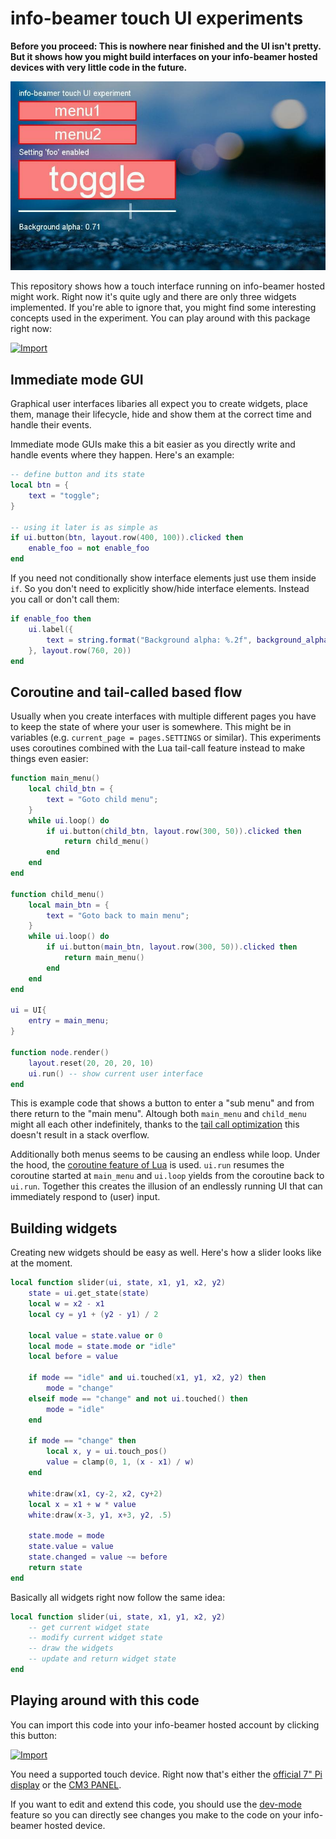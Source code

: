 # info-beamer touch UI experiments

**Before you proceed: This is nowhere near finished and the
UI isn't pretty. But it shows how you might build interfaces
on your info-beamer hosted devices with very little code in
the future.**

![Screenshot](screenshot.jpg)

This repository shows how a touch interface running
on info-beamer hosted might work. Right now it's quite
ugly and there are only three widgets implemented. If you're
able to ignore that, you might find some interesting concepts
used in the experiment. You can play around with this package
right now:

[![Import](https://cdn.infobeamer.com/s/img/import.png)](https://info-beamer.com/use?url=https://github.com/info-beamer/package-touch-ui-experiments)

## Immediate mode GUI

Graphical user interfaces libaries all expect you to create
widgets, place them, manage their lifecycle, hide and show
them at the correct time and handle their events. 

Immediate mode GUIs make this a bit easier as you directly
write and handle events where they happen. Here's an example:


```lua
-- define button and its state
local btn = {
    text = "toggle";
}

-- using it later is as simple as
if ui.button(btn, layout.row(400, 100)).clicked then
    enable_foo = not enable_foo
end
```

If you need not conditionally show interface elements just
use them inside `if`. So you don't need to explicitly show/hide
interface elements. Instead you call or don't call them:

```lua
if enable_foo then
    ui.label({
        text = string.format("Background alpha: %.2f", background_alpha.value)
    }, layout.row(760, 20))
end
```

## Coroutine and tail-called based flow

Usually when you create interfaces with multiple different pages
you have to keep the state of where your user is somewhere. This
might be in variables (e.g. `current_page = pages.SETTINGS` or similar).
This experiments uses coroutines combined with the Lua tail-call
feature instead to make things even easier:

```lua
function main_menu()
    local child_btn = {
        text = "Goto child menu";
    }
    while ui.loop() do
        if ui.button(child_btn, layout.row(300, 50)).clicked then
            return child_menu()
        end
    end
end

function child_menu()
    local main_btn = {
        text = "Goto back to main menu";
    }
    while ui.loop() do
        if ui.button(main_btn, layout.row(300, 50)).clicked then
            return main_menu()
        end
    end
end

ui = UI{
    entry = main_menu;
}

function node.render()
    layout.reset(20, 20, 20, 10)
    ui.run() -- show current user interface
end
```

This is example code that shows a button to enter a "sub menu" and
from there return to the "main menu". Altough both `main_menu` and
`child_menu` might all each other indefinitely, thanks to the 
[tail call optimization](https://www.lua.org/pil/6.3.html) this
doesn't result in a stack overflow.

Additionally both menus seems to be causing an endless while loop.
Under the hood, the [coroutine feature of Lua](https://www.lua.org/pil/9.html)
is used. `ui.run` resumes the coroutine started at `main_menu` and
`ui.loop` yields from the coroutine back to `ui.run`. Together this
creates the illusion of an endlessly running UI that can immediately
respond to (user) input.

## Building widgets

Creating new widgets should be easy as well. Here's how a slider
looks like at the moment.

```lua
local function slider(ui, state, x1, y1, x2, y2)
    state = ui.get_state(state)
    local w = x2 - x1
    local cy = y1 + (y2 - y1) / 2

    local value = state.value or 0
    local mode = state.mode or "idle"
    local before = value

    if mode == "idle" and ui.touched(x1, y1, x2, y2) then
        mode = "change"
    elseif mode == "change" and not ui.touched() then
        mode = "idle"
    end

    if mode == "change" then
        local x, y = ui.touch_pos()
        value = clamp(0, 1, (x - x1) / w)
    end

    white:draw(x1, cy-2, x2, cy+2)
    local x = x1 + w * value
    white:draw(x-3, y1, x+3, y2, .5)

    state.mode = mode
    state.value = value
    state.changed = value ~= before
    return state
end
```

Basically all widgets right now follow the same idea:

```lua
local function slider(ui, state, x1, y1, x2, y2)
    -- get current widget state
    -- modify current widget state
    -- draw the widgets
    -- update and return widget state
end
```

## Playing around with this code

You can import this code into your info-beamer hosted account by clicking this
button:

[![Import](https://cdn.infobeamer.com/s/img/import.png)](https://info-beamer.com/use?url=https://github.com/info-beamer/package-touch-ui-experiments)

You need a supported touch device. Right now that's either the 
[official 7" Pi display](https://www.raspberrypi.org/products/raspberry-pi-touch-display/) or
the
[CM3 PANEL](https://www.acmesystems.it/CM3-PANEL).

If you want to edit and extend this code, you should use the
[dev-mode](https://github.com/info-beamer/package-sdk/tree/master/dev-mode)
feature so you can directly see changes you make to the code on your info-beamer
hosted device.

